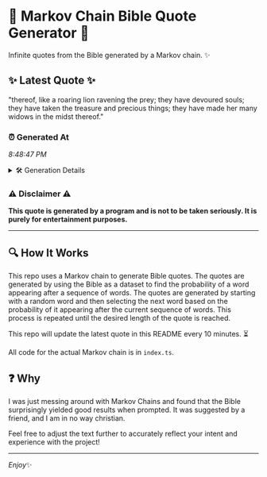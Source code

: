 # 📖 Markov Chain Bible Quote Generator 📖

Infinite quotes from the Bible generated by a Markov chain. ✨

## ✨ Latest Quote ✨
"thereof, like a roaring lion ravening the prey; they have devoured souls; they have taken the treasure and precious things; they have made her many widows in the midst thereof."

### ⏰ Generated At
*8:48:47 PM*

<details>
    <summary>🛠️ Generation Details</summary>
    <p>
        <strong>🌱 Seed:</strong> thereof,<br>
        <strong>🔄 Iterations:</strong> 29<br>
        <strong>📜 Context History:</strong><br>[ thereof, ]: like<br>[ thereof,, like ]: a<br>[ thereof,, like, a ]: roaring<br>[ thereof,, like, a, roaring ]: lion<br>[ thereof,, like, a, roaring, lion ]: ravening<br>[ thereof,, like, a, roaring, lion, ravening ]: the<br>[ like, a, roaring, lion, ravening, the ]: prey;<br>[ a, roaring, lion, ravening, the, prey; ]: they<br>[ roaring, lion, ravening, the, prey;, they ]: have<br>[ lion, ravening, the, prey;, they, have ]: devoured<br>[ ravening, the, prey;, they, have, devoured ]: souls;<br>[ the, prey;, they, have, devoured, souls; ]: they<br>[ prey;, they, have, devoured, souls;, they ]: have<br>[ they, have, devoured, souls;, they, have ]: taken<br>[ have, devoured, souls;, they, have, taken ]: the<br>[ devoured, souls;, they, have, taken, the ]: treasure<br>[ souls;, they, have, taken, the, treasure ]: and<br>[ they, have, taken, the, treasure, and ]: precious<br>[ have, taken, the, treasure, and, precious ]: things;<br>[ taken, the, treasure, and, precious, things; ]: they<br>[ the, treasure, and, precious, things;, they ]: have<br>[ treasure, and, precious, things;, they, have ]: made<br>[ and, precious, things;, they, have, made ]: her<br>[ precious, things;, they, have, made, her ]: many<br>[ things;, they, have, made, her, many ]: widows<br>[ they, have, made, her, many, widows ]: in<br>[ have, made, her, many, widows, in ]: the<br>[ made, her, many, widows, in, the ]: midst<br>[ her, many, widows, in, the, midst ]: thereof.<br>
    </p>
</details>

### ⚠️ Disclaimer ⚠️
**This quote is generated by a program and is not to be taken seriously. It is purely for entertainment purposes.**

---

## 🔍 How It Works

This repo uses a Markov chain to generate Bible quotes. The quotes are generated by using the Bible as a dataset to find the probability of a word appearing after a sequence of words. The quotes are generated by starting with a random word and then selecting the next word based on the probability of it appearing after the current sequence of words. This process is repeated until the desired length of the quote is reached.

This repo will update the latest quote in this README every 10 minutes. ⏳

All code for the actual Markov chain is in `index.ts`.

## ❓ Why

I was just messing around with Markov Chains and found that the Bible surprisingly yielded good results when prompted. 
It was suggested by a friend, and I am in no way christian.

Feel free to adjust the text further to accurately reflect your intent and experience with the project!

---

*Enjoy*✨
